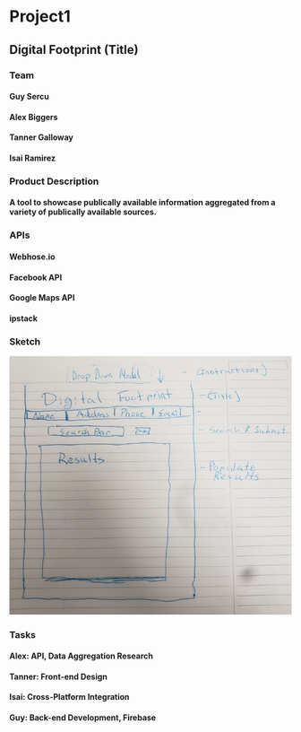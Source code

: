 # Project1

## Digital Footprint (Title)

### Team
####    Guy Sercu
####    Alex Biggers
####    Tanner Galloway
####    Isai Ramirez

### Product Description
####    A tool to showcase publically available information aggregated from a variety of publically available sources.

### APIs
#### Webhose.io
#### Facebook API
#### Google Maps API
#### ipstack

### Sketch

![Sketch](SketchImage.png)


### Tasks
#### Alex: API, Data Aggregation Research
#### Tanner: Front-end Design
#### Isai: Cross-Platform Integration
#### Guy: Back-end Development, Firebase